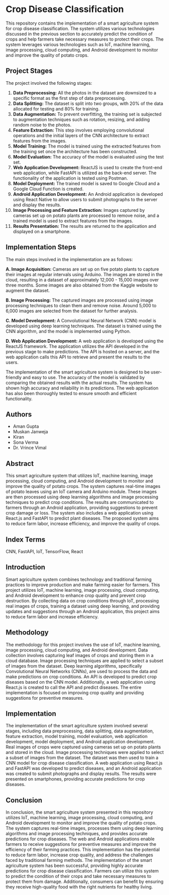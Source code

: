 # Crop Disease Classification

This repository contains the implementation of a smart agriculture system for crop disease classification. The system utilizes various technologies discussed in the previous section to accurately predict the condition of crops and help farmers take necessary measures to protect their crops. The system leverages various technologies such as IoT, machine learning, image processing, cloud computing, and Android development to monitor and improve the quality of potato crops.


## Project Stages

The project involved the following stages:

1. **Data Preprocessing:** All the photos in the dataset are downsized to a specific format as the first step of data preprocessing.
2. **Data Splitting:** The dataset is split into two groups, with 20% of the data allocated for testing and 80% for training.
3. **Data Augmentation:** To prevent overfitting, the training set is subjected to augmentation techniques such as rotation, resizing, and adding random noise to the photos.
4. **Feature Extraction:** This step involves employing convolutional operations and the initial layers of the CNN architecture to extract features from the images.
5. **Model Training:** The model is trained using the extracted features from the training set once the architecture has been constructed.
6. **Model Evaluation:** The accuracy of the model is evaluated using the test set.
7. **Web Application Development:** ReactJS is used to create the front-end web application, while FastAPI is utilized as the back-end server. The functionality of the application is tested using Postman.
8. **Model Deployment:** The trained model is saved to Google Cloud and a Google Cloud Function is created.
9. **Android Application Development:** An Android application is developed using React Native to allow users to submit photographs to the server and display the results.
10. **Image Processing and Feature Extraction:** Images captured by cameras set up on potato plants are processed to remove noise, and a trained model is used to extract features from the images.
11. **Results Presentation:** The results are returned to the application and displayed on a smartphone.

## Implementation Steps

The main steps involved in the implementation are as follows:

**A. Image Acquisition:** Cameras are set up on five potato plants to capture their images at regular intervals using Arduino. The images are stored in the cloud, resulting in a dataset of approximately 12,000 - 15,000 images over three months. Some images are also obtained from the Kaggle website to augment the dataset.

**B. Image Processing:** The captured images are processed using image processing techniques to clean them and remove noise. Around 5,000 to 6,000 images are selected from the dataset for further analysis.

**C. Model Development:** A Convolutional Neural Network (CNN) model is developed using deep learning techniques. The dataset is trained using the CNN algorithm, and the model is implemented using Python.

**D. Web Application Development:** A web application is developed using the ReactJS framework. The application utilizes the API developed in the previous stage to make predictions. The API is hosted on a server, and the web application calls this API to retrieve and present the results to the users.

The implementation of the smart agriculture system is designed to be user-friendly and easy to use. The accuracy of the model is validated by comparing the obtained results with the actual results. The system has shown high accuracy and reliability in its predictions. The web application has also been thoroughly tested to ensure smooth and efficient functionality.

## Authors

- Aman Gupta
- Muskan Janweja
- Kiran
- Sona Verma
- Dr. Vrince Vimal

## Abstract

This smart agriculture system that utilizes IoT, machine learning, image processing, cloud computing, and Android development to monitor and improve the quality of potato crops. The system captures real-time images of potato leaves using an IoT camera and Arduino module. These images are then processed using deep learning algorithms and image processing techniques to predict crop conditions. The results are communicated to farmers through an Android application, providing suggestions to prevent crop damage or loss. The system also includes a web application using React.js and FastAPI to predict plant diseases. The proposed system aims to reduce farm labor, increase efficiency, and improve the quality of crops.

## Index Terms

CNN, FastAPI, IoT, TensorFlow, React

## Introduction

Smart agriculture system combines technology and traditional farming practices to improve production and make farming easier for farmers. This project utilizes IoT, machine learning, image processing, cloud computing, and Android development to enhance crop quality and prevent crop destruction. By collecting data on crop conditions through IoT, processing real images of crops, training a dataset using deep learning, and providing updates and suggestions through an Android application, this project aims to reduce farm labor and increase efficiency.

## Methodology

The methodology for this project involves the use of IoT, machine learning, image processing, cloud computing, and Android development. Data collection involves capturing leaf images of crops and storing them in a cloud database. Image processing techniques are applied to select a subset of images from the dataset. Deep learning algorithms, specifically Convolutional Neural Networks (CNNs), are used to process the data and make predictions on crop conditions. An API is developed to predict crop diseases based on the CNN model. Additionally, a web application using React.js is created to call the API and predict diseases. The entire implementation is focused on improving crop quality and providing suggestions for preventive measures.

## Implementation

The implementation of the smart agriculture system involved several stages, including data preprocessing, data splitting, data augmentation, feature extraction, model training, model evaluation, web application development, model deployment, and Android application development. Real images of crops were captured using cameras set up on potato plants and stored in the cloud. Image processing techniques were applied to select a subset of images from the dataset. The dataset was then used to train a CNN model for crop disease classification. A web application using React.js and FastAPI was developed to predict diseases, and an Android application was created to submit photographs and display results. The results were presented on smartphones, providing accurate predictions for crop diseases.

## Conclusion

In conclusion, the smart agriculture system presented in this repository utilizes IoT, machine learning, image processing, cloud computing, and Android development to monitor and improve the quality of potato crops. The system captures real-time images, processes them using deep learning algorithms and image processing techniques, and provides accurate predictions for crop diseases. The web and Android applications enable farmers to receive suggestions for preventive measures and improve the efficiency of their farming practices. This implementation has the potential to reduce farm labor, increase crop quality, and address the challenges faced by traditional farming methods.
The implementation of the smart agriculture system has been successful, providing highly accurate predictions for crop disease classification. Farmers can utilize this system to predict the condition of their crops and take necessary measures to protect them from damage. Additionally, consumers can benefit by ensuring they receive high-quality food with the right nutrients for healthy living.


